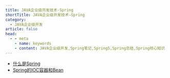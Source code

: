 ```yaml
---
title: JAVA企业级开发技术-Spring
shortTitle: JAVA企业级开发技术-Spring
category:
  - JAVA企业级开发
article: false 
head:
  - - meta
    - name: keywords
    - content: JAVA企业级开发,Spring笔记,Spring5,Spring总结,Spring核心知识
---
```



* [什么是Spring](./what-is-spring.md)
* [Spring的IOC容器和Bean](./spring-ioc.md)

 